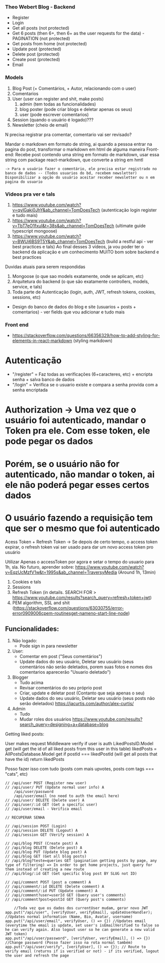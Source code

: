 ### Theo Webert Blog - Backend

- Register
- Login
- Get all posts (not protected)
- Get 6 posts (then 6+, then 6+ as the user requests for the data) - PAGINATION (not protected)
- Get posts from home (not protected)
- Update post (protected)
- Delete post (protected)
- Create post (protected)
- Email

### Models
1. Blog Post (+ Comentários, + Autor, relacionando com o user) 
2. Comentarios
2. User (user can register and shit, make posts)
    1. admin (tem todas as funcionalidades)
    2. blog poster (pode criar blogs e deletar apenas os seus)
    3. user (pode escrever comentarios)
3. Session (quando o usuário é logado)???
4. Newsletter (cheio de email)

N precisa registrar pra comentar, comentario vai ser revisado?


Mandar o markdown em formato de string, ai quando a pessoa entrar na pagina do post, transformar o markdown em html de alguma maneira
Front-end: Recebe post contendo uma string em formato de markdown, usar essa string com package react-markdown, que converte a string em hmtl

    -> Para o usuário fazer o comentário, ele precisa estar registrado no banco de dados -- (Todos usuarios do bd, recebem newsletter) Disponibilizar a opção do usuário aceitar receber newsletter ou n em pagina do usuario

### Videos pra ver e tals
1. https://www.youtube.com/watch?v=qylGaki0JhY&ab_channel=TomDoesTech (autenticação login register e tudo mais)
2. https://www.youtube.com/watch?v=TbT7eO1fxuI&t=38s&ab_channel=TomDoesTech (ultimate guide typescript mongoose)
3. https://www.youtube.com/watch?v=BWUi6BS9T5Y&ab_channel=TomDoesTech (build a restful api - ver best practices e tals)
Ao final desses 3 vídeos, ja vou poder ter o backend da aplicação e um conhecimento MUITO bom sobre backend e best practices

Duvidas atuais para serem respondidas
1. Mongoose (o que sao models exatamente, onde se aplicam, etc)
2. Arquitetura do backend (o que são exatamente controllers, models, service, e tals)
3. Toda parte de Autenticação (login, auth, JWT, refresh tokens, cookies, sessions, etc)
+ Design do banco de dados do blog e site (usuarios + posts + comentarios) - ver fields que vou adicionar e tudo mais

### Front end
- https://stackoverflow.com/questions/66356329/how-to-add-styling-for-elements-in-react-markdown (styling markdown)


# Autenticação
- "/register" = Faz todas as verificações (6+caracteres, etc) + encripta senha + salva banco de dados
- "/login" = Verifica se o usuario existe e compara a senha provida com a senha encriptada

# Authorization -> Uma vez que o usuário foi autenticado, mandar o Token pra ele. Com esse token, ele pode pegar os dados
# Porém, se o usuário não for autenticado, não mandar o token, ai ele não poderá pegar esses certos dados
# O usuário fazendo a requisição tem que ser o mesmo que foi autenticado

Acess Token + Refresh Token
-> Se depois de certo tempo, o access token expirar, o refresh token vai ser usado para dar um novo access token pro usuário


Utilizar Apenas o accessToken por agora e setar o tempo do usuario para 1h, sla.
No futuro, aprender sobre: 
https://www.youtube.com/watch?v=EqzUcMzfV1w&t=1995s&ab_channel=TraversyMedia (Around 1h, 13min)
1. Cookies e tals
2. Sessions
3. Refresh Token (in details. SEARCH FOR > https://www.youtube.com/results?search_query=refresh+token+jwt)
4. PEM algorithm, SSL and shit (https://stackoverflow.com/questions/63030755/error-error0909006cpem-routinesget-nameno-start-line-node)


## Funcionalidades:
1. Não logado:
    - Pode sign in para newsletter
2. User:
    - Comentar em post ("Seus comentários")
    - Update dados do seu usuário, Deletar seu usuário (seus comentários não serão deletados, porem suas fotos e nomes dos comentarios aparecerão "Usuario deletado")
2. Blogger
    - Tudo acima
    - Revisar comentários do seu próprio post
    - Criar, update e deletar post (Contanto que seja apenas o seu)
    - Update dados do seu usuário, Deletar seu usuário (seus posts não serão deletados)
    https://jacurtis.com/author/alex-curtis/
3. Admin
    - Tudo 
    - Mudar roles dos usuários
    https://www.youtube.com/results?search_query=designing+a+database+blog


Getting liked posts:

User makes request
Middleware verify if user is auth
LikedPostsID.Model get (will get the id of all liked posts from this user in this table)
likedPosts = AllPostsDatabase.Model get if postId === likedPostId (will get all posts that have the id)
return likedPosts

Posso fazer isso com tudo (posts com mais upvotes, posts com tags === "cats", etc)


    // /api/user POST (Register new user)
    // /api/user/ PUT (Update normal user info) A
        /api/user/password 
        /api/user/email (no need to auth the email here)
    // /api/user/ DELETE (Delete user) A
    // /api/user/:id GET (Get a specific user)
    // /api/user/email - Verifica email

    // RECUPERAR SENHA

    // /api/session POST (Login)
    // /api/session DELETE (Logout) A
    // /api/session GET (Verify session) A

    // /api/blog POST (Create post) A
    // /api/blog DELETE (Delete post) A
    // /api/blog PUT (Update blog post) A
    // /api/blog GET (Get all blog posts)
    // /api/blog?teste=queries GET (pagination getting posts by page, any type of filtering) => In order to get home projects, just query for them instead of creating a new route
    // /api/blog/:id GET (Get specific blog post BY SLUG not ID)

    // /api/comment POST (post a comment) A
    // /api/comment/:id DELETE (Delete comment) A
    // /api/comment/:id PUT (Update comment) A
    // /api/comment?user=userId GET (Query user's comments)
    // /api/comment?post=postId GET (Query post's comments)

        //Toda vez que os dados dos currentUser mudam, gerar novo JWT
    app.put("/api/user", [verifyUser, verifyEmail], updateUserHandler); //Updates normal information (Name, Bio, Avatar, username)
    app.put("/api/user/email", verifyUser, () => {}) //Updates email (everytime the email is update, set user's isEmailVerified to false so he can verify again. Also logout user so he can generate a new valid JWT token)
    app.put("/api/user/password", [verifyUser, verifyEmail], () => {}) //Change password (Posso fazer isso na rota normal também)
    app.put("/api/user/verify", [verifyUser], () => {}); // Route to verify email (returns if is verified or not) - if its verified, logout the user and refresh the page
    